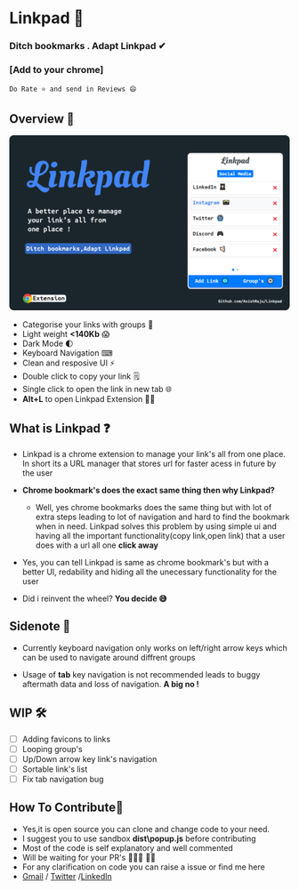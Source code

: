 # Linkpad 🔗

### Ditch bookmarks . Adapt Linkpad ✔

### [Add to your chrome]
```
Do Rate ⭐ and send in Reviews 😄
```
## Overview 👀
<img src="img/showcase1.png" style="border-radius:8px">

- Categorise your links with groups 📂 
- Light weight **<140Kb** 😱
- Dark Mode 🌓 
- Keyboard Navigation ⌨ 
- Clean and resposive UI ⚡
- Double click to copy your link 🗒 
- Single click to open the link in new tab 🌐 
- **Alt+L** to open Linkpad Extension 👍🏻

## What is Linkpad ❓

- Linkpad is a chrome extension to manage your link's all from one place. In short its a URL manager that stores url for faster acess in future by the user

- **Chrome bookmark's does the exact same thing then why Linkpad?**

    - Well, yes chrome bookmarks does the same thing but with lot of extra steps leading to lot of navigation and hard to find the bookmark when in need. Linkpad solves this problem by using simple ui and having all the important functionality(copy link,open link) that a user does with a url all one  **click away**

- Yes, you can tell Linkpad is same as chrome bookmark's but with a better UI, redability and hiding all the unecessary functionality for the user 

- Did i reinvent the wheel? **You decide 😅**

## Sidenote 📄
- Currently keyboard navigation only works on left/right arrow keys which can be used to navigate around diffrent groups

- Usage of **tab** key navigation is not recommended leads to buggy aftermath data and loss of navigation. **A big no !**

## WIP 🛠

- [ ] Adding favicons to links
- [ ] Looping group's
- [ ] Up/Down arrow key link's navigation
- [ ] Sortable link's list
- [ ] Fix tab navigation bug

## How To Contribute🤝 

- Yes,it is open source you can clone and change code to your need.
- I suggest you to use sandbox **dist\popup.js** before contributing
- Most of the code is self explanatory and well commented
- Will be waiting for your PR's 👨🏻‍💻 ✌🏻
- For any clarification on code you can raise a issue or find me here
- [Gmail] / [Twitter] /[LinkedIn]

[Gmail]: <mailto:vashish888@gmail.com>
[LinkedIn]: <https://www.linkedin.com/in/asish-raju-7a0b90192>
[Twitter]: <https://twitter.com/vashish888>
